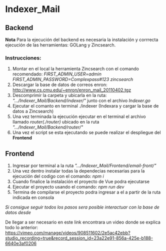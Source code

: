 # Indexer_Mail

## Backend
**Nota** Para la ejecución del backend es necesaria la instalación y corrrecta ejecución de las herramientas: GOLang y Zincsearch.

### Instrucciones:
1. Montar en el local la herramienta Zincsearch con el comando recomendado: *FIRST_ADMIN_USER=admin FIRST_ADMIN_PASSWORD=Complexpass#123 zincsearch*
2. Descargar la base de datos de correos enron: http://www.cs.cmu.edu/~enron/enron_mail_20110402.tgz
3. Descomprimir la carpeta y ubicarla en la ruta: *".../Indexer_Mail/Backend/indexer/"* junto con el archivo *Indexer.go*
4. Ejecutar el comanto en terminal ./indexer (Indexara y cargar la base de datos a Zincsearch)
5. Una vez terminada la ejecución ejecutar en el terminal el archivo llamado *router(./router)* ubicado en la ruta *".../Indexer_Mail/Backend/router/"*
6. Una vez el script se esta ejecutando se puede realizar el despliegue del **Frontend**

## Frontend
1. Ingresar por terminal a la ruta *".../Indexer_Mail/Frontend/email-front/"*
2. Una vez dentro instalar todas la dependecias necesarias para la ejecución del codigo con el comando: *npm i*
3. Cuando finalice la instalación el proyecto de Vue podra ejecutarse
4. Ejecutar el proyecto usando el comando: *npm run dev*
5. Termina de compilarse el proyecto podra ingresar a el a partir de la ruta indicada en consola

*Si consigue seguir todos los pasos sera posible interactuar con la base de datos desde*

De llegar a ser necesario en este link encontrara un video donde se explica todo lo anterior:
https://vimeo.com/manage/videos/908511602/2e5ac42ebb?studio_recording=true&record_session_id=23a22e91-856a-425e-b188-6640e3af0206
